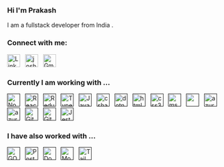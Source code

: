 ### Hi I'm Prakash

I am a fullstack developer from India .

### Connect with me:
<a href="https://linkedin.com/in/joshiprakash" target="blank" title="Linkedin" ><img src="https://www.vectorlogo.zone/logos/linkedin/linkedin-tile.svg" alt="LinkedIn" width="30" height="30"/></a>&nbsp;&nbsp;
<a href="https://www.leetcode.com/joshiprakash" target="blank" title="LeetCode"><img src="https://cdn.iconscout.com/icon/free/png-512/free-leetcode-3521542-2944960.png?f=webp&w=256" alt="joshiprakash" height="30" width="30" /></a>&nbsp;&nbsp;
<a href="mailto:prakash.joshi167@gmail.com" target="_blank" title="prakash.joshi167@gmail.com" rel="noreferrer"><img src="https://www.vectorlogo.zone/logos/gmail/gmail-tile.svg" alt="Gmail" width="30" height="30"/></a>&nbsp;&nbsp;

### Currently I am working with ...

<a href="" target="_blank" title="Node.js" rel="noreferrer"><img src="https://www.vectorlogo.zone/logos/nodejs/nodejs-icon.svg" alt="Node.js" width="30" height="30"/></a>&nbsp;&nbsp;
<a href="" target="_blank" title="ReactJS" rel="noreferrer"><img src="https://www.vectorlogo.zone/logos/reactjs/reactjs-icon.svg" alt="ReactJS" width="30" height="30"/></a>&nbsp;&nbsp;
<a href="" target="_blank" title="Redux" rel="noreferrer"><img src="https://upload.vectorlogo.zone/logos/js_redux/images/02d76d00-fc90-4c0e-bce7-8a02b6c89d4f.svg" alt="Redux" width="30" height="30"/></a>&nbsp;&nbsp;
<a href="" target="_blank" title="TypeScript" rel="noreferrer"><img src="https://www.vectorlogo.zone/logos/typescriptlang/typescriptlang-icon.svg" alt="TypeScript" width="30" height="30"/></a>&nbsp;&nbsp;
<a href="" target="_blank" title="JavaScript" rel="noreferrer"><img src="https://www.freepnglogos.com/uploads/javascript-png/javascript-vector-logo-yellow-png-transparent-javascript-vector-12.png" alt="JavaScript" width="30" height="30"/></a>&nbsp;&nbsp;
<a href="" target="_blank" title="C Sharp" rel="noreferrer"><img src="https://miro.medium.com/v2/resize:fit:300/1*A_Hg7NPIoARg0RmdsVapqg.png" alt="csharp" width="30" height="30"/></a>&nbsp;&nbsp;
<a href="" target="_blank" title=".NET Core" rel="noreferrer"><img src="https://upload.wikimedia.org/wikipedia/commons/e/ee/.NET_Core_Logo.svg" alt="dotnet" width="30" height="30"/></a>&nbsp;&nbsp;
<a href="" target="_blank" title="HTML5" rel="noreferrer"><img src="https://www.vectorlogo.zone/logos/w3_html5/w3_html5-icon.svg" alt="html5" width="30" height="30"/></a>&nbsp;&nbsp;
<a href="" target="_blank" title="CSS3" rel="noreferrer"><img src="https://www.vectorlogo.zone/logos/w3_css/w3_css-icon.svg" alt="css3" width="30" height="30"/></a>&nbsp;&nbsp;
<a href="" target="_blank" title="MS SQL Server" rel="noreferrer"><img src="https://www.svgrepo.com/show/303229/microsoft-sql-server-logo.svg" alt="mssql" width="30" height="30"/></a>&nbsp;&nbsp;
<a href="" target="_blank" title="Postman" rel="noreferrer"><img src="https://www.vectorlogo.zone/logos/getpostman/getpostman-icon.svg" alt="" width="30" height="30"/></a>&nbsp;&nbsp;
<a href="" target="_blank" title="Microsoft Azure" rel="noreferrer"><img src="https://upload.wikimedia.org/wikipedia/commons/thumb/f/fa/Microsoft_Azure.svg/640px-Microsoft_Azure.svg.png" alt="azure" width="30" height="30"/></a>&nbsp;&nbsp;
<a href="" target="_blank" title="Azure Functions" rel="noreferrer"><img src="https://www.vectorlogo.zone/logos/azurefunctions/azurefunctions-icon.svg" alt="azure functions" width="30" height="30"/></a>&nbsp;&nbsp;
<a href="" target="_blank" title="Git" rel="noreferrer"><img src="https://www.vectorlogo.zone/logos/git-scm/git-scm-icon.svg" alt="Git" width="30" height="30"/></a>&nbsp;&nbsp;
<a href="" target="_blank" title="GitHub" rel="noreferrer"><img src="https://www.vectorlogo.zone/logos/github/github-tile.svg" alt="GitHub" width="30" height="30"/></a>&nbsp;&nbsp;
<a href="" target="_blank" title="Jest" rel="noreferrer"><img src="https://www.vectorlogo.zone/logos/jestjsio/jestjsio-icon.svg" alt="Jest" width="30" height="30"/></a>&nbsp;&nbsp;



### I have also worked with ...

<a href="" target="_blank" title="Golang" rel="noreferrer"><img src="https://www.vectorlogo.zone/logos/golang/golang-official.svg" alt="GO Lang" width="30" height="30"/></a>&nbsp;&nbsp;
<a href="" target="_blank" title="PostgreSQL" rel="noreferrer"><img src="https://www.vectorlogo.zone/logos/postgresql/postgresql-icon.svg" alt="PostgreSQL" width="30" height="30"/></a>&nbsp;&nbsp;
<a href="" target="_blank" title="Docker" rel="noreferrer"><img src="https://www.vectorlogo.zone/logos/docker/docker-icon.svg" alt="Docker" width="30" height="30"/></a>&nbsp;&nbsp;
<a href="" target="_blank" title="MongoDB" rel="noreferrer"><img src="https://www.vectorlogo.zone/logos/mongodb/mongodb-icon.svg" alt="MongoDB" width="30" height="30"/></a>&nbsp;&nbsp;
<a href="" target="_blank" title="Tailwind CSS" rel="noreferrer"><img src="https://www.vectorlogo.zone/logos/tailwindcss/tailwindcss-icon.svg" alt="Tailwind CSS" width="30" height="30"/></a>&nbsp;&nbsp;


<!-- 
<p><img align="left" src="https://github-readme-stats.vercel.app/api/top-langs?username=prakash-joshi&show_icons=true&locale=en&layout=compact" alt="prakash-joshi" /></p>
<p>&nbsp;<img align="center" src="https://github-readme-stats.vercel.app/api?username=prakash-joshi&show_icons=true&locale=en" alt="prakash-joshi" /></p>
<p><img align="center" src="https://github-readme-streak-stats.herokuapp.com/?user=prakash-joshi&" alt="prakash-joshi" /></p> 
 -->
